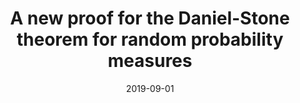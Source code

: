 ---
title: 'A new proof for the Daniel-Stone theorem for random probability measures'
collection: publications
permalink: #https://www.ams.org/journals/proc/2019-147-09/S0002-9939-2019-14520-2/
excerpt: #'This paper is about the number 1. The number 2 is left for future work.'
date: 2019-09-01
Venue: 'Proceedings of the American Mathematical Society'
paperurl: #'http://academicpages.github.io/files/paper1.pdf'
DOI: '10.1090/proc/14520.'
---